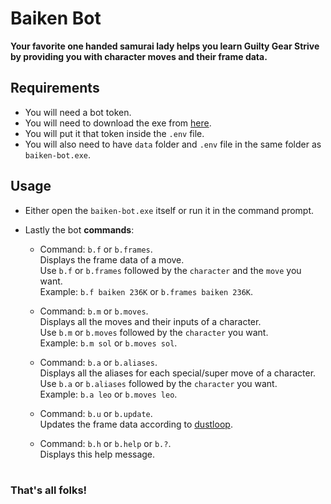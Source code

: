 # Baiken Bot
**Your favorite one handed samurai lady helps you learn Guilty Gear Strive \
by providing you with character moves and their frame data.**

## Requirements
- You will need a bot token.
- You will need to download the exe from [here](https://github.com/yakiimoninja/baiken-bot/releases/latest).
- You will put it that token inside the `.env` file.
- You will also need to have `data` folder and `.env` file in the same folder as `baiken-bot.exe`.

## Usage
- Either open the `baiken-bot.exe` itself or run it in the command prompt.
- Lastly the bot **commands**:
  
  - Command: `b.f` or `b.frames`. \
  Displays the frame data of a move.\
  Use `b.f` or `b.frames` followed by the `character` and the `move` you want.\
  Example: `b.f baiken 236K` or `b.frames baiken 236K`.
  
  - Command: `b.m` or `b.moves`.\
  Displays all the moves and their inputs of a character.\
  Use `b.m` or `b.moves` followed by the `character` you want.\
  Example: `b.m sol` or `b.moves sol`.

  - Command: `b.a` or `b.aliases`.\
  Displays all the aliases for each special/super move of a character.\
  Use `b.a` or `b.aliases` followed by the `character` you want.\
  Example: `b.a leo` or `b.moves leo`.

  - Command: `b.u` or `b.update`.\
  Updates the frame data according to [dustloop](https://dustloop.com).

  - Command: `b.h` or `b.help` or `b.?`.\
  Displays this help message.
  # 
 ### That's all folks!
